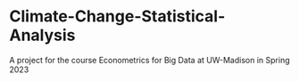 # Climate-Change-Statistical-Analysis
A project for the course Econometrics for Big Data at UW-Madison in Spring 2023
